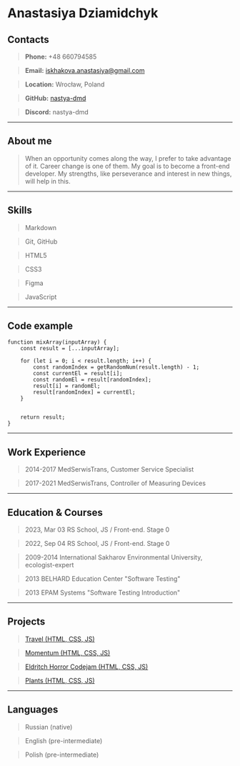 # Anastasiya Dziamidchyk

## Contacts
>**Phone:** +48 660794585

>**Email:** iskhakova.anastasiya@gmail.com

>**Location:** Wrocław, Poland

>**GitHub:** [nastya-dmd](https://github.com/nastya-dmd)

>**Discord:** nastya-dmd

*****
## About me 
>When an opportunity comes along the way, I prefer to take advantage of it. Career change is one of them. My goal is to become a front-end developer.
My strengths, like perseverance and interest in new things, will help in this.

*****
## Skills
>Markdown

> Git, GitHub

>HTML5

>CSS3

>Figma

>JavaScript

*****
## Code example
```
function mixArray(inputArray) {
    const result = [...inputArray];

    for (let i = 0; i < result.length; i++) {
        const randomIndex = getRandomNum(result.length) - 1;
        const currentEl = result[i];
        const randomEl = result[randomIndex];
        result[i] = randomEl;
        result[randomIndex] = currentEl;
    }


    return result;
}

```
*****
## Work Experience
>2014-2017 MedSerwisTrans, Customer Service Specialist 

>2017-2021 MedSerwisTrans, Controller of Measuring Devices

*****
## Education & Courses
>2023, Mar 03  RS School, JS / Front-end. Stage 0

>2022, Sep 04  RS School, JS / Front-end. Stage 0

>2009-2014 International Sakharov Environmental University, ecologist-expert

>2013 BELHARD Education Center "Software Testing"

>2013 EPAM Systems "Software Testing Introduction"

*****
## Projects
>[Travel (HTML, CSS, JS)](https://rolling-scopes-school.github.io/nastya-dmd-JSFEPRESCHOOL2022Q2/travel/)

>[Momentum (HTML, CSS, JS)](https://rolling-scopes-school.github.io/nastya-dmd-JSFEPRESCHOOL2022Q4/momentum/)

>[Eldritch Horror Codejam (HTML, CSS, JS)](https://nastya-dmd-codejam-eldritch.netlify.app/)

>[Plants (HTML, CSS, JS)](https://rolling-scopes-school.github.io/nastya-dmd-JSFEPRESCHOOL2022Q4/plants/)

*****
## Languages
>Russian (native)

>English (pre-intermediate)

>Polish (pre-intermediate)